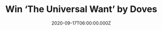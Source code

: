 ---
campaign-uuid: "c-3e1ed4a3-9a47-4958-ad6d-dc0195fd90ac"
type: "Competition"
category: "Music"
date: "2020-09-17T06:00:00.000Z"
end-date: "2020-10-17T23:59:00.000Z"
disable-form: false
is_promoted: false
has_entry_page: true
title: "Win ‘The Universal Want’ by Doves"
competition-description: "<p>’The Universal Want’ is the fifth studio album by Doves,\
  \ a stunning return after more than a decade away. The Manchester trio are back\
  \ with new music that provides a shaft of light in an otherwise brooding sky.</p>\n\
  <p>A 10-track album you should not miss. Click below and get ready to dance along\
  \ their new tunes now.</p>\n"
hero-header: "Win ‘The Universal Want’ by Doves"
terms-confirmation: "N/A"
banner-img: "https://assets.expresslyapp.com/asset-1d43c3bf-b4db-4ceb-abf4-10a5a5fb8541.jpg"
logo-left-href: "aaa.nme.com"
logo-left-image: "https://assets.expresslyapp.com/asset-b3b7ea3c-28e6-41c0-89dd-b735016584a9.jpg"
logo-left-title: "NME AAA"
bg-image-hero: "https://assets.expresslyapp.com/asset-033316a5-36fa-4c82-9e9e-1f3b6751658d.jpg"
bg-image-first: "https://assets.expresslyapp.com/asset-c60d7410-71e0-402f-bddd-1578abd7172f.jpg"
section1-content: "<p>In a tumultuous 2020, the re-emergence of Doves with new music\
  \ has provided a shaft of light in an otherwise brooding sky, finally landing their\
  \ fifth album, 'The Universal Want’. 'The Universal Want''s overwhelming sense of\
  \ intrigue owes everything to Doves three decades experience at the wheel of their\
  \ band and an autobiographical trip through the sounds of their own lives.</p>\n\
  <p>Click below for a chance to win their new album now.</p>\n"
entry-title: "Win ‘The Universal Want’ by Doves"
entry-content: "<p>Enter the draw to win ‘The Universal Want’ by Doves by completing\
  \ the form below before 23:59 on the 17th of October 2020.</p>\n"
has-winner: false
prize-description: "‘The Universal Want’ by Doves"
special-conditions: "Multiple entries are allowed up to one every day.\r\n\r\nThis\
  \ competition is also available on: https://club.expressly.io/competitions/the-universal-want-doves"
country-restrictions:
- "GB"
---